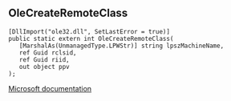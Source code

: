 ## OleCreateRemoteClass

```
[DllImport("ole32.dll", SetLastError = true)]
public static extern int OleCreateRemoteClass(
   [MarshalAs(UnmanagedType.LPWStr)] string lpszMachineName,
   ref Guid rclsid,
   ref Guid riid,
   out object ppv
);
```

[Microsoft documentation](https://docs.microsoft.com/en-us/windows/win32/api/ole2/nf-ole2-olecreateremoteclass)
